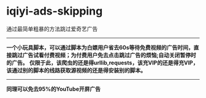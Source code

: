 # iqiyi-ads-skipping
通过最简单粗暴的方法跳过爱奇艺广告<hr>
**一个小玩具脚本，可以通过脚本为白嫖用户省去60s等待免费视频的广告时间，直接跳过广告试看付费视频；为付费用户免去点击跳过广告的烦恼;自动关闭暂停时的广告。**
**仅限于此，该爬虫的还是得urllib,requests，该充VIP的还是得充VIP，该通过别的脚本的线路获取源视频的还是得安装别的脚本。**<hr>
**同理可以免去95%的YouTube开屏广告**
